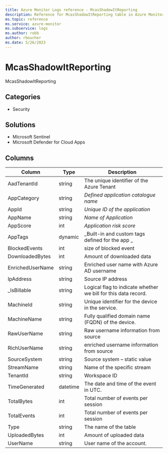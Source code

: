 ```yaml
---
title: Azure Monitor Logs reference - McasShadowItReporting
description: Reference for McasShadowItReporting table in Azure Monitor Logs.
ms.topic: reference
ms.service: azure-monitor
ms.subservice: logs
ms.author: robb
author: rboucher
ms.date: 5/26/2023
---
```


# McasShadowItReporting

 McasShadowItReporting

## Categories

- Security
## Solutions

- Microsoft Sentinel
- Microsoft Defender for Cloud Apps


## Columns

| Column | Type | Description |
| --- | --- | --- |
| AadTenantId | string | The unique identifier of the Azure Tenant |
| AppCategory | string | _Defined application catalogue name_ |
| AppId | string | _Unique ID of the application_ |
| AppName | string | _Name of Application_ |
| AppScore | int | _Application risk score_ |
| AppTags | dynamic | _Built-in and custom tags defined for the app _|
| BlockedEvents | int | size of blocked event |
| DownloadedBytes | int | 	Amount of downloaded data |
| EnrichedUserName | string | 	Enriched user name with Azure AD username |
| IpAddress | string | 	Source IP address |
| _IsBillable | string | Logical flag to indicate whether we bill for this data record. |
| MachineId | string | Unique identifier for the device in the service. |
| MachineName | string | Fully qualified domain name (FQDN) of the device. |
| RawUserName | string | Raw username information from source |
| RichUserName | string | enriched username information from source |
| SourceSystem | string | Source system – static value |
| StreamName | string | Name of the specific stream |
| TenantId | string | Workspace ID |
| TimeGenerated | datetime | The date and time of the event in UTC. |
| TotalBytes | int |	Total number of events per session |
| TotalEvents | int |	Total number of events per session |
| Type | string | The name of the table |
| UploadedBytes | int | Amount of uploaded data |
| UserName | string | User name of the account. |
